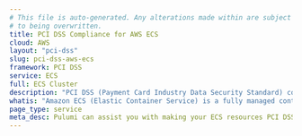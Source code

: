 ```yaml
---
# This file is auto-generated. Any alterations made within are subject
# to being overwritten.
title: PCI DSS Compliance for AWS ECS
cloud: AWS
layout: "pci-dss"
slug: pci-dss-aws-ecs
framework: PCI DSS
service: ECS
full: ECS Cluster
description: "PCI DSS (Payment Card Industry Data Security Standard) compliance refers to the adherence to a set of security standards designed to protect card information during and after a financial transaction. These standards are established by the Payment Card Industry Security Standards Council (PCI SSC), which was founded by major credit card companies like Visa, MasterCard, American Express, Discover, and JCB."
whatis: "Amazon ECS (Elastic Container Service) is a fully managed container orchestration service that allows you to run and scale containerized applications in the cloud. It simplifies the deployment and management of containers, handling tasks like load balancing, scaling, and security. ECS integrates seamlessly with other AWS services, making it easy to build and manage resilient, scalable applications."
page_type: service
meta_desc: Pulumi can assist you with making your ECS resources PCI DSS compliant. Get in touch with our Solutions Architects to learn more.
---
```


